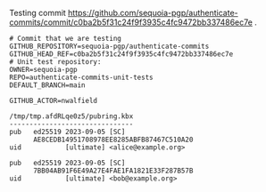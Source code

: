Testing commit https://github.com/sequoia-pgp/authenticate-commits/commit/c0ba2b5f31c24f9f3935c4fc9472bb337486ec7e .

```text
# Commit that we are testing
GITHUB_REPOSITORY=sequoia-pgp/authenticate-commits
GITHUB_HEAD_REF=c0ba2b5f31c24f9f3935c4fc9472bb337486ec7e
# Unit test repository:
OWNER=sequoia-pgp
REPO=authenticate-commits-unit-tests
DEFAULT_BRANCH=main

GITHUB_ACTOR=nwalfield

/tmp/tmp.afdRLqe0z5/pubring.kbx
-------------------------------
pub   ed25519 2023-09-05 [SC]
      AE8CEDB14951708978EE8285ABFB87467C510A20
uid           [ultimate] <alice@example.org>

pub   ed25519 2023-09-05 [SC]
      7BB04AB91F6E49A27E4FAE1FA1821E33F287B57B
uid           [ultimate] <bob@example.org>
```
